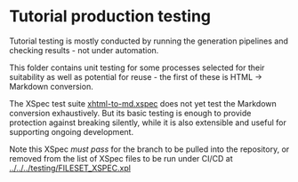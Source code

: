 # Tutorial production testing

Tutorial testing is mostly conducted by running the generation pipelines and checking results - not under automation.

This folder contains unit testing for some processes selected for their suitability as well as potential for reuse - the first of these is HTML -> Markdown conversion.

The XSpec test suite [xhtml-to-md.xspec](xhtml-to-md.xspec) does not yet test the Markdown conversion exhaustively. But its basic testing is enough to provide protection against breaking silently, while it is also extensible and useful for supporting ongoing development.

Note this XSpec *must pass* for the branch to be pulled into the repository, or removed from the list of XSpec files to be run under CI/CD at [../../../testing/FILESET_XSPEC.xpl](../../../testing/FILESET_XSPEC.xpl)

